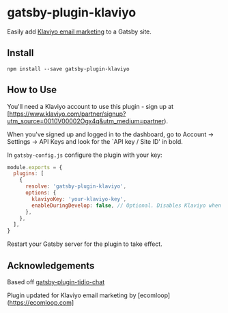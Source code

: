 # gatsby-plugin-klaviyo

Easily add [Klaviyo email marketing](https://www.klaviyo.com/) to a Gatsby site.

## Install

`npm install --save gatsby-plugin-klaviyo`

## How to Use

You'll need a Klaviyo account to use this plugin - sign up at [https://www.klaviyo.com/partner/signup?utm_source=0010V00002Ogx4q&utm_medium=partner).

When you've signed up and logged in to the dashboard, go to Account -> Settings -> API Keys and look for the `API key / Site ID' in bold.

In `gatsby-config.js` configure the plugin with your key:

```js
module.exports = {
  plugins: [
    {
      resolve: 'gatsby-plugin-klaviyo',
      options: {
        klaviyoKey: 'your-klaviyo-key',
        enableDuringDevelop: false, // Optional. Disables Klaviyo when running Gatsby dev server. Defaults to true.
      },
    },
  ],
}
```

Restart your Gatsby server for the plugin to take effect.

## Acknowledgements

Based off [gatsby-plugin-tidio-chat](https://github.com/garethpbk/tidio-chat/)

Plugin updated for Klaviyo email marketing by [ecomloop](https://ecomloop.com]
